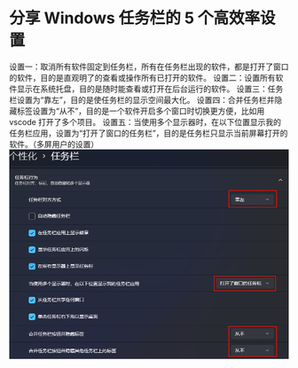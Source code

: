 # 分享 Windows 任务栏的 5 个高效率设置

设置一：取消所有软件固定到任务栏，所有在任务栏出现的软件，都是打开了窗口的软件，目的是直观明了的查看或操作所有已打开的软件。
设置二：设置所有软件显示在系统托盘，目的是随时能查看或打开在后台运行的软件。
设置三：任务栏设置为“靠左”，目的是使任务栏的显示空间最大化。
设置四：合并任务栏并隐藏标签设置为“从不”，目的是一个软件开启多个窗口时切换更方便，比如用 vscode 打开了多个项目。
设置五：当使用多个显示器时，在以下位置显示我的任务栏应用，设置为“打开了窗口的任务栏”，目的是任务栏只显示当前屏幕打开的软件。（多屏用户的设置）
![setting](/Img/Windows-setting.png)
